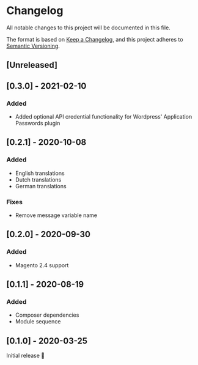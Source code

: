 # Changelog
All notable changes to this project will be documented in this file.

The format is based on [Keep a Changelog](https://keepachangelog.com/en/1.0.0/),
and this project adheres to [Semantic Versioning](https://semver.org/spec/v2.0.0.html).

## [Unreleased]

## [0.3.0] - 2021-02-10
### Added
- Added optional API credential functionality for Wordpress' Application Passwords plugin

## [0.2.1] - 2020-10-08
### Added
- English translations
- Dutch translations
- German translations
### Fixes
- Remove message variable name

## [0.2.0] - 2020-09-30
### Added
- Magento 2.4 support

## [0.1.1] - 2020-08-19
### Added
- Composer dependencies
- Module sequence

## [0.1.0] - 2020-03-25

Initial release 🎉
